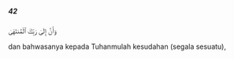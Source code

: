 ##### 42

<span class="ayah">وَأَنَّ إِلَىٰ رَبِّكَ ٱلْمُنتَهَىٰ</span>

<span class="ayah_translation">dan bahwasanya kepada Tuhanmulah kesudahan (segala sesuatu),</span>
